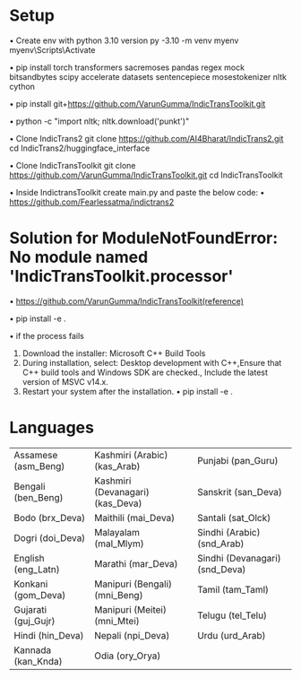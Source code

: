 # Setup
•	Create env with python 3.10 version
py -3.10 -m venv myenv  
myenv\Scripts\Activate   

•	pip install torch transformers sacremoses pandas regex mock bitsandbytes scipy accelerate datasets sentencepiece mosestokenizer nltk cython 

•	pip install git+https://github.com/VarunGumma/IndicTransToolkit.git


•	python -c "import nltk; nltk.download('punkt')"

•	Clone IndicTrans2
git clone https://github.com/AI4Bharat/IndicTrans2.git
cd IndicTrans2/huggingface_interface

•	Clone IndicTransToolkit
git clone https://github.com/VarunGumma/IndicTransToolkit.git
cd IndicTransToolkit

•	Inside IndictransToolkit create main.py and paste the below code:
•	https://github.com/Fearlessatma/indictrans2

# Solution for ModuleNotFoundError: No module named 'IndicTransToolkit.processor'

•	https://github.com/VarunGumma/IndicTransToolkit(reference)

•	pip install -e .

•	if the process fails 

1.	Download the installer:
Microsoft C++ Build Tools
2.	During installation, select: Desktop development with C++,Ensure that C++ build tools and Windows SDK are checked., Include the latest version of MSVC v14.x.
3.	Restart your system after the installation.
•	pip install -e .



# Languages
<table>
<tbody>
  <tr>
    <td>Assamese (asm_Beng)</td>
    <td>Kashmiri (Arabic) (kas_Arab)</td>
    <td>Punjabi (pan_Guru)</td>
  </tr>
  <tr>
    <td>Bengali (ben_Beng)</td>
    <td>Kashmiri (Devanagari) (kas_Deva)</td>
    <td>Sanskrit (san_Deva)</td>
  </tr>
  <tr>
    <td>Bodo (brx_Deva)</td>
    <td>Maithili (mai_Deva)</td>
    <td>Santali (sat_Olck)</td>
  </tr>
  <tr>
    <td>Dogri (doi_Deva)</td>
    <td>Malayalam (mal_Mlym)</td>
    <td>Sindhi (Arabic) (snd_Arab)</td>
  </tr>
  <tr>
    <td>English (eng_Latn)</td>
    <td>Marathi (mar_Deva)</td>
    <td>Sindhi (Devanagari) (snd_Deva)</td>
  </tr>
  <tr>
    <td>Konkani (gom_Deva)</td>
    <td>Manipuri (Bengali) (mni_Beng)</td>
    <td>Tamil (tam_Taml)</td>
  </tr>
  <tr>
    <td>Gujarati (guj_Gujr)</td>
    <td>Manipuri (Meitei) (mni_Mtei)</td>
    <td>Telugu (tel_Telu)</td>
  </tr>
  <tr>
    <td>Hindi (hin_Deva)</td>
    <td>Nepali (npi_Deva)</td>
    <td>Urdu (urd_Arab)</td>
  </tr>
  <tr>
    <td>Kannada (kan_Knda)</td>
    <td>Odia (ory_Orya)</td>
    <td></td>
  </tr>
</tbody>
</table>
